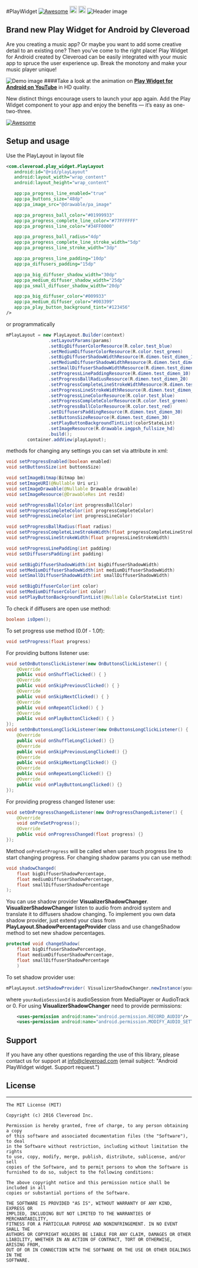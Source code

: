 #PlayWidget [![Awesome](https://cdn.rawgit.com/sindresorhus/awesome/d7305f38d29fed78fa85652e3a63e154dd8e8829/media/badge.svg)](https://github.com/sindresorhus/awesome) <img src="https://www.cleveroad.com/public/comercial/label-android.svg" height="20"> <a href="https://www.cleveroad.com/?utm_source=github&utm_medium=label&utm_campaign=contacts"><img src="https://www.cleveroad.com/public/comercial/label-cleveroad.svg" height="20"></a>
![Header image](/images/header.png)

## Brand new Play Widget for Android by Cleveroad

Are you creating a music app? Or maybe you want to add some creative detail to an existing one? Then you’ve come to the right place! Play Widget for Android created by Cleveroad can be easily integrated with your music app to spruce the user experience up. Break the monotony and make your music player unique!

![Demo image](/images/demo.gif)
####Take a look at the animation on <strong><a target="_blank" href="https://youtu.be/-8Yt8EZUdZE?list=PLi-FH7__aeiydOwY_1q5I8P2EUSseqUCj">Play Widget for Android on YouTube</a></strong> in HD quality.

New distinct things encourage users to launch your app again. Add the Play Widget component to your app and enjoy the benefits  — it’s easy as one-two-three.


[![Awesome](/images/logo-footer.png)](https://www.cleveroad.com/?utm_source=github&utm_medium=label&utm_campaign=contacts)



## Setup and usage
Use the PlayLayout in layout file
```XML
<com.cleveroad.play_widget.PlayLayout
   android:id="@+id/playLayout"
   android:layout_width="wrap_content"
   android:layout_height="wrap_content"

   app:pa_progress_line_enabled="true"
   app:pa_buttons_size="48dp"
   app:pa_image_src="@drawable/pa_image"

   app:pa_progress_ball_color="#01999933"
   app:pa_progress_complete_line_color="#77FFFFFF"
   app:pa_progress_line_color="#34FF0000"

   app:pa_progress_ball_radius="4dp"
   app:pa_progress_complete_line_stroke_width="5dp"
   app:pa_progress_line_stroke_width="3dp"

   app:pa_progress_line_padding="10dp"
   app:pa_diffusers_padding="15dp"

   app:pa_big_diffuser_shadow_width="30dp"
   app:pa_medium_diffuser_shadow_width="25dp"
   app:pa_small_diffuser_shadow_width="20dp"

   app:pa_big_diffuser_color="#009933"
   app:pa_medium_diffuser_color="#003399"
   app:pa_play_button_background_tint="#123456"
/>
```
or programmatically
```JAVA
mPlayLayout = new PlayLayout.Builder(context)
                .setLayoutParams(params)
                .setBigDiffuserColorResource(R.color.test_blue)
                .setMediumDiffuserColorResource(R.color.test_green)
                .setBigDiffuserShadowWidthResource(R.dimen.test_dimen_10)
                .setMediumDiffuserShadowWidthResource(R.dimen.test_dimen_10)
                .setSmallDiffuserShadowWidthResource(R.dimen.test_dimen_10)
                .setProgressLinePaddingResource(R.dimen.test_dimen_10)
                .setProgressBallRadiusResource(R.dimen.test_dimen_20)
                .setProgressCompleteLineStrokeWidthResource(R.dimen.test_dimen_10)
                .setProgressLineStrokeWidthResource(R.dimen.test_dimen_20)
                .setProgressLineColorResource(R.color.test_blue)
                .setProgressCompleteColorResource(R.color.test_green)
                .setProgressBallColorResource(R.color.test_red)
                .setDiffusersPaddingResource(R.dimen.test_dimen_30)
                .setButtonsSizeResource(R.dimen.test_dimen_30)
                .setPlayButtonBackgroundTintList(colorStateList)
                .setImageResource(R.drawable.imgpsh_fullsize_hd)
                .build();
        container.addView(playLayout);
```

methods for changing any settings you can set via attribute in xml:
```JAVA
void setProgressEnabled(boolean enabled)
void setButtonsSize(int buttonsSize)

void setImageBitmap(Bitmap bm)
void setImageURI(@Nullable Uri uri)
void setImageDrawable(@Nullable Drawable drawable)
void setImageResource(@DrawableRes int resId)

void setProgressBallColor(int progressBallColor)
void setProgressCompleteColor(int progressCompleteColor)
void setProgressLineColor(int progressLineColor)

void setProgressBallRadius(float radius)
void setProgressCompleteLineStrokeWidth(float progressCompleteLineStrokeWidth)
void setProgressLineStrokeWidth(float progressLineStrokeWidth)

void setProgressLinePadding(int padding)
void setDiffusersPadding(int padding)

void setBigDiffuserShadowWidth(int bigDiffuserShadowWidth)
void setMediumDiffuserShadowWidth(int mediumDiffuserShadowWidth)
void setSmallDiffuserShadowWidth(int smallDiffuserShadowWidth)

void setBigDiffuserColor(int color)
void setMediumDiffuserColor(int color)
void setPlayButtonBackgroundTintList(@Nullable ColorStateList tint)
```
To check if diffusers are open use method:
```JAVA
boolean isOpen();
```
To set progress use method (0.0f - 1.0f):
```JAVA
void setProgress(float progress)
```
For providing buttons listener use:
```JAVA
void setOnButtonsClickListener(new OnButtonsClickListener() {
    @Override
    public void onShuffleClicked() { }
    @Override
    public void onSkipPreviousClicked() { }
    @Override
    public void onSkipNextClicked() { }
    @Override
    public void onRepeatClicked() { }
    @Override
    public void onPlayButtonClicked() { }
});
void setOnButtonsLongClickListener(new OnButtonsLongClickListener() {
    @Override
    public void onShuffleLongClicked() {}
    @Override
    public void onSkipPreviousLongClicked() {}
    @Override
    public void onSkipNextLongClicked() {}
    @Override
    public void onRepeatLongClicked() {}
    @Override
    public void onPlayButtonLongClicked() {}
});
```
For providing progress changed listener use:
```JAVA
void setOnProgressChangedListener(new OnProgressChangedListener() {
    @Override
    void onPreSetProgress();
    @Override
    public void onProgressChanged(float progress) {}
});
```
Method `onPreSetProgress` will be called when user touch progress line to start changing progress.
For changing shadow params you can use method:
```JAVA
void shadowChanged(
    float bigDiffuserShadowPercentage,
    float mediumDiffuserShadowPercentage,
    float smallDiffuserShadowPercentage
);
```

You can use shadow provider **VisualizerShadowChanger**. **VisualizerShadowChanger** listen to audio from android system and translate it to diffusers shadow changing.
To implement you own data shadow provider, just extend your class from **PlayLayout.ShadowPercentageProvider** class and use changeShadow method to set new shadow percentages.
```JAVA
protected void changeShadow(
    float bigDiffuserShadowPercentage,
    float mediumDiffuserShadowPercentage,
    float smallDiffuserShadowPercentage
    )
```

To set shadow provider use:
```JAVA
mPlayLayout.setShadowProvider( VisualizerShadowChanger.newInstance(yourAudioSessionId) );
```
where `yourAudioSessionId` is audioSession from MediaPlayer or AudioTrack or 0.
For using **VisualizerShadowChanger** need to provide permissions:
```XML
    <uses-permission android:name="android.permission.RECORD_AUDIO"/>
    <uses-permission android:name="android.permission.MODIFY_AUDIO_SETTINGS"/>
```



## Support

If you have any other questions regarding the use of this library, please contact us for support at info@cleveroad.com (email subject: "Android PlayWidget widget. Support request.")


## License
* * *
    The MIT License (MIT)

    Copyright (c) 2016 Cleveroad Inc.

    Permission is hereby granted, free of charge, to any person obtaining a copy
    of this software and associated documentation files (the "Software"), to deal
    in the Software without restriction, including without limitation the rights
    to use, copy, modify, merge, publish, distribute, sublicense, and/or sell
    copies of the Software, and to permit persons to whom the Software is
    furnished to do so, subject to the following conditions:

    The above copyright notice and this permission notice shall be included in all
    copies or substantial portions of the Software.

    THE SOFTWARE IS PROVIDED "AS IS", WITHOUT WARRANTY OF ANY KIND, EXPRESS OR
    IMPLIED, INCLUDING BUT NOT LIMITED TO THE WARRANTIES OF MERCHANTABILITY,
    FITNESS FOR A PARTICULAR PURPOSE AND NONINFRINGEMENT. IN NO EVENT SHALL THE
    AUTHORS OR COPYRIGHT HOLDERS BE LIABLE FOR ANY CLAIM, DAMAGES OR OTHER
    LIABILITY, WHETHER IN AN ACTION OF CONTRACT, TORT OR OTHERWISE, ARISING FROM,
    OUT OF OR IN CONNECTION WITH THE SOFTWARE OR THE USE OR OTHER DEALINGS IN THE
    SOFTWARE.
